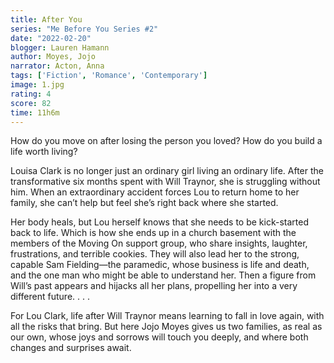 ```yaml
---
title: After You
series: "Me Before You Series #2"
date: "2022-02-20"
blogger: Lauren Hamann
author: Moyes, Jojo
narrator: Acton, Anna
tags: ['Fiction', 'Romance', 'Contemporary']
image: 1.jpg
rating: 4
score: 82
time: 11h6m
---
```



How do you move on after losing the person you loved? How do you build a life worth living?

Louisa Clark is no longer just an ordinary girl living an ordinary life. After the transformative six months spent with Will Traynor, she is struggling without him. When an extraordinary accident forces Lou to return home to her family, she can’t help but feel she’s right back where she started.

Her body heals, but Lou herself knows that she needs to be kick-started back to life. Which is how she ends up in a church basement with the members of the Moving On support group, who share insights, laughter, frustrations, and terrible cookies. They will also lead her to the strong, capable Sam Fielding—the paramedic, whose business is life and death, and the one man who might be able to understand her. Then a figure from Will’s past appears and hijacks all her plans, propelling her into a very different future. . . .

For Lou Clark, life after Will Traynor means learning to fall in love again, with all the risks that bring. But here Jojo Moyes gives us two families, as real as our own, whose joys and sorrows will touch you deeply, and where both changes and surprises await.

